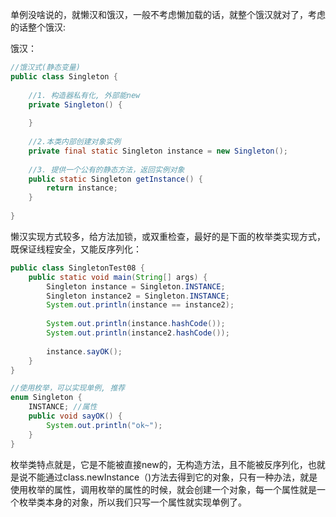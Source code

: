 单例没啥说的，就懒汉和饿汉，一般不考虑懒加载的话，就整个饿汉就对了，考虑的话整个饿汉:

饿汉：

```java
//饿汉式(静态变量)
public class Singleton {
	
	//1. 构造器私有化, 外部能new
	private Singleton() {
		
	}
	
	//2.本类内部创建对象实例
	private final static Singleton instance = new Singleton();
	
	//3. 提供一个公有的静态方法，返回实例对象
	public static Singleton getInstance() {
		return instance;
	}
	
}

```

懒汉实现方式较多，给方法加锁，或双重检查，最好的是下面的枚举类实现方式，既保证线程安全，又能反序列化：

```java
public class SingletonTest08 {
	public static void main(String[] args) {
		Singleton instance = Singleton.INSTANCE;
		Singleton instance2 = Singleton.INSTANCE;
		System.out.println(instance == instance2);
		
		System.out.println(instance.hashCode());
		System.out.println(instance2.hashCode());
		
		instance.sayOK();
	}
}

//使用枚举，可以实现单例, 推荐
enum Singleton {
	INSTANCE; //属性
	public void sayOK() {
		System.out.println("ok~");
	}
}
```

枚举类特点就是，它是不能被直接new的，无构造方法，且不能被反序列化，也就是说不能通过class.newInstance（)方法去得到它的对象，只有一种办法，就是使用枚举的属性，调用枚举的属性的时候，就会创建一个对象，每一个属性就是一个枚举类本身的对象，所以我们只写一个属性就实现单例了。

